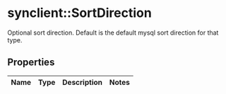 # synclient::SortDirection

Optional sort direction. Default is the default mysql sort direction for that type.
## Properties
Name | Type | Description | Notes
------------ | ------------- | ------------- | -------------


